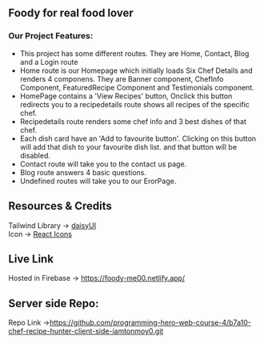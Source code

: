## Foody for real food lover
### **Our Project Features:**
* This project has some different routes. They are Home, Contact, Blog and a Login route
* Home route is our Homepage which initially loads Six Chef Details and renders 4 componens. They are Banner component, ChefInfo Component, FeaturedRecipe Component and Testimonials component.
* HomePage contains a 'View Recipes' button, Onclick this button redirects you to a recipedetails route shows all recipes of the specific chef.
* Recipedetails route renders some chef info and 3 best dishes of that chef.
*  Each dish card have an 'Add to favourite button'. Clicking on this button will add that dish to your favourite dish list. and that button will be disabled.
* Contact route will take you to the contact us page.
* Blog route answers 4 basic questions.
* Undefined routes will take you to our ErorPage.

## Resources & Credits

Tailwind Library -> [daisyUI](https://daisyui.com/)
<br/>
Icon -> [React Icons](https://react-icons.github.io/react-icons)


## Live Link
Hosted in Firebase -> https://foody-me00.netlify.app/

## Server side Repo:
Repo Link ->https://github.com/programming-hero-web-course-4/b7a10-chef-recipe-hunter-client-side-iamtonmoy0.git
